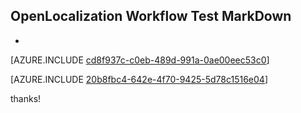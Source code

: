 ## OpenLocalization Workflow Test MarkDown
* 

[AZURE.INCLUDE [cd8f937c-c0eb-489d-991a-0ae00eec53c0](calleeMd1.md)]



[AZURE.INCLUDE [20b8fbc4-642e-4f70-9425-5d78c1516e04](calleeMd2.md)]

 
thanks!